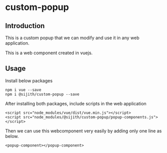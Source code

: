# custom-popup

## Introduction

This is a custom popup that we can modify and use it in any web application.

This is a web component created in vuejs.

## Usage

Install below packages

```
npm i vue --save
npm i @sijith/custom-popup --save
```

After installing both packages, include scripts in the web application

```
<script src="node_modules/vue/dist/vue.min.js"></script>
<script src="node_modules/@sijith/custom-popup/popup-components.js"></script>
```

Then we can use this webcomponent very easily by adding only one line as below.

```
<popup-component></popup-component>
```
